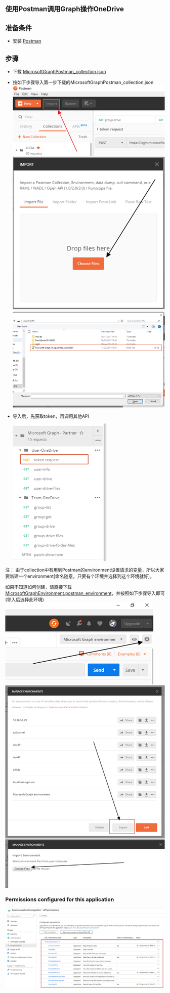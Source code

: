 ## 使用Postman调用Graph操作OneDrive

## 准备条件
* 安装 [Postman](https://www.getpostman.com/)

## 步骤

- 下载 [MicrosoftGraphPostman_collection.json](MicrosoftGraphPostman_collection.json)

- 按如下步骤导入第一步下载的MicrosoftGraphPostman_collection.json
  ![import](images/graph/import-btn.png)
  ![choose file](images/graph/choose-files.png)
  ![take-collection-file](images/graph/take-collection-file.png)

- 导入后，先获取token，再调用其他API

  ![get token](images/graph/get-token.png)

注：
由于collection中有用到Postman的environment设置请求的变量，所以大家要新建一个environment[命名随意，只要有个环境并选择到这个环境就好]。

如果不知道如何创建，请直接下载[MicrosoftGraphEnvironment.postman_environment](MicrosoftGraphEnvironment.postman_environment.json)，并按照如下步骤导入即可(导入后选择此环境)  
![get token](images/graph/gear.png)
![get token](images/graph/gear-import-btn.png)
![get token](images/graph/gear-choose-file.png)


### Permissions configured for this application
![get token](images/graph/added-permissions.png)